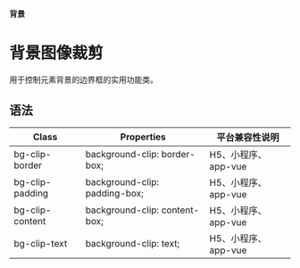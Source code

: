 #### <span class="text-lg text-gray-500 font-normal">背景</span>

<div class="w-screen"></div>

# 背景图像裁剪
<space />
<a-typography-text>
    用于控制元素背景的边界框的实用功能类。
</a-typography-text>

<CssPrefix />

## 语法
| Class | Properties | 平台兼容性说明
| --- | --- | ---
| <a-link status="success">bg-clip-border</a-link> | <a-link>background-clip: border-box;</a-link> | H5、小程序、app-vue
| <a-link status="success">bg-clip-padding</a-link> | <a-link>background-clip: padding-box;</a-link> | H5、小程序、app-vue
| <a-link status="success">bg-clip-content</a-link> | <a-link>background-clip: content-box;</a-link> | H5、小程序、app-vue
| <a-link status="success">bg-clip-text</a-link> | <a-link>background-clip: text;</a-link> | H5、小程序、app-vue
